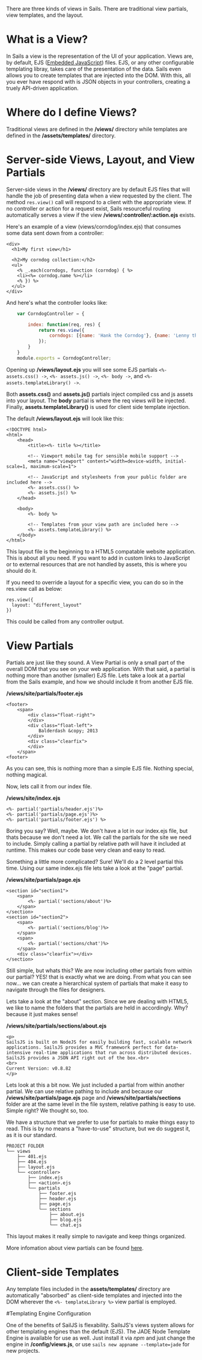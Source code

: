 There are three kinds of views in Sails. There are traditional view partials, view templates, and
the layout.

# What is a View?
In Sails a view is the representation of the UI of your application. Views are, by default, EJS ([Embedded JavaScript](http://embeddedjs.com/)) files. EJS, or any other configurable templating libray, takes care of the presentation of the data. Sails even allows you to create templates that are injected into the DOM. With this, all you ever have respond with is JSON objects in your controllers, creating a truely API-driven
application.

# Where do I define Views?
Traditional views are defined in the **/views/** directory while templates are defined in the 
**/assets/templates/** directory.

# Server-side Views, Layout, and View Partials
Server-side views in the **/views/** directory are by default EJS files that will handle the job
of presenting data when a view requested by the client. The method ```res.view()``` call will
respond to a client with the appropriate view. If no controller or action for a request exist, Sails resourceful routing automatically serves a view if the view **/views/:controller/:action.ejs** exists.

Here's an example of a view (views/corndog/index.ejs) that consumes some data sent down from a controller:

```
<div>
  <h1>My first view</h1>

  <h2>My corndog collection:</h2>
  <ul>
    <% _.each(corndogs, function (corndog) { %>
    <li><%= corndog.name %></li>
    <% }) %>
  </ul>
</div>
```

And here's what the controller looks like:
```javascript
	var CorndogController = {

		index: function(req, res) {
			return res.view({
				corndogs: [{name: 'Hank the Corndog'}, {name: 'Lenny the Corndog'}]
			});
		}
	}
	module.exports = CorndogController;
```

Opening up **/views/layout.ejs** you will see some EJS partials ```<%- assets.css() ->```, ```<%- assets.js() ->```, ```<%- body ->```, and ```<%- assets.templateLibrary() ->```.

Both **assets.css()** and **assets.js()** partials inject compiled css and js assets into your layout.
The **body** partial is where the req views will be injected. Finally, **assets.templateLibrary()**
is used for client side template injection.

The default **/views/layout.ejs** will look like this:

```
<!DOCTYPE html>
<html>
	<head>
		<title><%- title %></title>

		<!-- Viewport mobile tag for sensible mobile support -->
		<meta name="viewport" content="width=device-width, initial-scale=1, maximum-scale=1">
		
		<!-- JavaScript and stylesheets from your public folder are included here -->
		<%- assets.css() %>
		<%- assets.js() %>
	</head>

	<body>
		<%- body %>

		<!-- Templates from your view path are included here -->
		<%- assets.templateLibrary() %>
	</body>
</html>
```

This layout file is the beginning to a HTML5 compatable website application.  This is about all you need.  If you want to add in custom links to JavaScript or to external resources that are not handled by assets, this is where you should do it.

If you need to override a layout for a specific view, you can do so in the res.view call as below:

```
res.view({
  layout: "different_layout"
})
```

This could be called from any controller output.

# View Partials

Partials are just like they sound.  A View Partial is only a small part of the overall DOM that you see on your web application.  With that said, a partial is nothing more than another (smaller) EJS file. Lets take a look at a partial from the Sails example, and how we should include it from another EJS file.

**/views/site/partials/footer.ejs**
```
<footer>
	<span>
		<div class="float-right">
		</div>
		<div class="float-left">
			Balderdash &copy; 2013
		</div>
		<div class="clearfix">
		</div>
	</span>
<footer>
```
As you can see, this is nothing more than a simple EJS file.  Nothing special, nothing magical.

Now, lets call it from our index file.

**/views/site/index.ejs**
```
<%- partial('partials/header.ejs')%>
<%- partial('partials/page.ejs')%>
<%- partial('partials/footer.ejs') %>  
```

Boring you say?  Well, maybe.  We don't have a lot in our index.ejs file, but thats because we don't need a lot.  We call the partials for the site we need to include.  Simply calling a partial by relative path will have it included at runtime.  This makes our code base very clean and easy to read.

Something a little more complicated?  Sure!  We'll do a 2 level partial this time.  Using our same index.ejs file lets take a look at the "page" partial.

**/views/site/partials/page.ejs**
```
<section id="section1">
	<span>
		<%- partial('sections/about')%>
	</span>
</section>
<section id="section2">
	<span>
		<%- partial('sections/blog')%>
	</span>
	<span>
		<%- partial('sections/chat')%>
	</span>
	<div class="clearfix"></div>
</section>
```

Still simple, but whats this? We are now including other partials from within our partial?  YES! that is exactly what we are doing.  From what you can see now... we can create a hierarchical system of partials that make it easy to navigate through the files for designers.

Lets take a look at the "about" section.  Since we are dealing with HTML5, we like to name the folders that the partials are held in accordingly.  Why? because it just makes sense!

**/views/site/partials/sections/about.ejs**
```
<p>
SailsJS is built on NodeJS for easily building fast, scalable network applications. SailsJS provides a MVC framework perfect for data-intensive real-time applications that run across distributed devices.  SailsJS provides a JSON API right out of the box.<br>
<br>
Current Version: v0.8.82
</p>
```

Lets look at this a bit now.  We just included a partial from within another partial.  We can use relative pathing to include and because our **/views/site/partials/page.ejs** page and **/views/site/partials/sections** folder are at the same level in the file system, relative pathing is easy to use.  Simple right?  We thought so, too.

We have a structure that we prefer to use for partials to make things easy to read.  This is by no means a "have-to-use" structure, but we do suggest it, as it is our standard.


```
PROJECT FOLDER
└── views
    ├── 401.ejs
    ├── 404.ejs
    ├── layout.ejs
    └── <controller>
        ├── index.ejs
        ├── <action>.ejs
        └── partials
            ├── footer.ejs
            ├── header.ejs
            ├── page.ejs
            └── sections
                ├── about.ejs
                ├── blog.ejs
                └── chat.ejs
```

This layout makes it really simple to navigate and keep things organized.

More infomation about view partials
can be found <a href="http://expressjs.com/2x/guide.html#view-partials">here</a>.

<!-- _TODO_

# View Promises
With Promises, views can be used to build complex API responses that join together several models
without ever having to write a controller.  
_TODO_ -->

# Client-side Templates

Any template files included in the **assets/templates/** directory are automatically "absorbed"
as client-side templates and injected into the DOM wherever the ```<%- templateLibrary %>``` view
partial is employed.

#Templating Engine Configuration

One of the benefits of SailJS is flexability.  SailsJS's views system allows for other templating engines than the default (EJS).  The JADE Node Template Engine is available for use as well.  Just install it via *npm* and just change the engine in **/config/views.js**, or use `sails new appname --template=jade` for new projects.